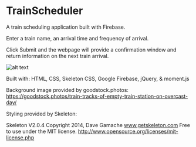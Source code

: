 # TrainScheduler
A train scheduling application built with Firebase.

Enter a train name, an arrival time and frequency of arrival.

Click Submit and the webpage will provide a confirmation window and return information on the next train arrival.

![alt text](https://media.giphy.com/media/4MWlwwqIRWRJnMhCgi/giphy.gif)

Built with: HTML, CSS, Skeleton CSS, Google Firebase, jQuery, & moment.js

Background image provided by goodstock.photos:
https://goodstock.photos/train-tracks-of-empty-train-station-on-overcast-day/

Styling provided by Skeleton:

Skeleton V2.0.4
Copyright 2014, Dave Gamache
www.getskeleton.com
Free to use under the MIT license.
http://www.opensource.org/licenses/mit-license.php
